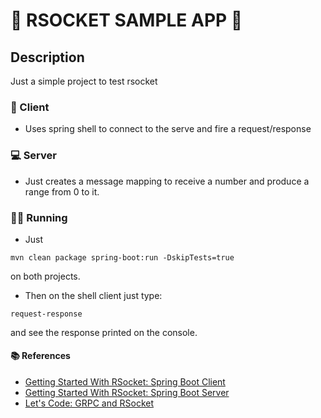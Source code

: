 # 🚀 RSOCKET SAMPLE APP 🍃

## Description 
Just a simple project to test rsocket

### 🧑 Client
- Uses spring shell to connect to the serve and fire a request/response

### 💻 Server
- Just creates a message mapping to receive a number and produce a range from 0 to it.

### 🏃‍♀️ Running
- Just 
```shell
mvn clean package spring-boot:run -DskipTests=true
```
on both projects.
- Then on the shell client just type:
```shell
request-response
```
and see the response printed on the console.

#### 📚 References
- [Getting Started With RSocket: Spring Boot Client](https://spring.io/blog/2020/03/09/getting-started-with-rsocket-spring-boot-client)
- [Getting Started With RSocket: Spring Boot Server](https://spring.io/blog/2020/03/02/getting-started-with-rsocket-spring-boot-server)
- [Let's Code: GRPC and RSocket](https://www.youtube.com/live/ceLAChVdoas)